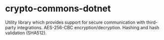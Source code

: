 # crypto-commons-dotnet

Utility library which provides support for secure communication with third-party integrations. AES-256-CBC encryption/decryption. Hashing and hash validation (SHA512).